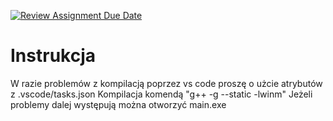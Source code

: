 [![Review Assignment Due Date](https://classroom.github.com/assets/deadline-readme-button-24ddc0f5d75046c5622901739e7c5dd533143b0c8e959d652212380cedb1ea36.svg)](https://classroom.github.com/a/TOHS5LQy)
# Instrukcja

W razie problemów z kompilacją poprzez vs code proszę o użcie atrybutów z .vscode/tasks.json
Kompilacja komendą "g++ -g --static -lwinm" 
Jeżeli problemy dalej występują można otworzyć main.exe
